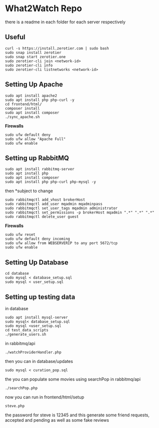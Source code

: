 # What2Watch Repo

there is a readme in each folder for each server respectively

## Useful

```
curl -s https://install.zerotier.com | sudo bash 
sudo snap install zerotier
sudo snap start zerotier.one
sudo zerotier-cli join <network-id>
sudo zerotier-cli info
sudo zerotier-cli listnetworks <network-id>
```
## Setting Up Apache
```
sudo apt install apache2
sudo apt install php php-curl -y
cd frontend/html/
composer install
sudo apt install composer
./sync_apache.sh
```
**Firewalls**
```
sudo ufw default deny
sudo ufw allow "Apache Full"
sudo ufw enable
```

## Setting up RabbitMQ
```
sudo apt install rabbitmq-server
sudo apt install php
sudo apt install composer
sudo apt install php php-curl php-mysql -y
```
then *subject to change
```
sudo rabbitmqctl add_vhost brokerHost
sudo rabbitmqctl add_user mqadmin mqadminpass
sudo rabbitmqctl set_user_tags mqadmin administrator
sudo rabbitmqctl set_permissions -p brokerHost mqadmin ".*" ".*" ".*"
sudo rabbitmqctl delete_user guest
```

**Firewalls**
```
sudo ufw reset
sudo ufw default deny incoming
sudo ufw allow from WEBSERVERIP to any port 5672/tcp
sudo ufw enable
```

## Setting Up Database
```
cd database
sudo mysql < database_setup.sql
sudo mysql < user_setup.sql
```
## Setting up testing data
in database
```
sudo apt install mysql-server
sudo mysql< database_setup.sql
sudo mysql <user_setup.sql
cd test_data_scripts
./generate_users.sh
```
in rabbitmq/api
```
./watchProviderHandler.php
```
then you can in database/updates
```
sudo mysql < curation_pop.sql
```
the you can populate some movies using searchPop in rabbitmq/api
```
./searchPop.php
```
now you can run in frontend/html/setup
```
steve.php
```
the password for steve is 12345 and this generate some friend requests, accepted and pending as well as some fake reviews
